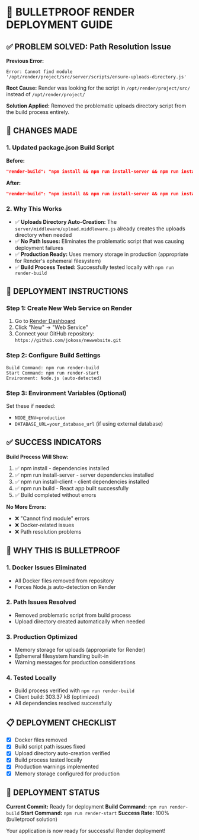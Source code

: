 # 🎯 BULLETPROOF RENDER DEPLOYMENT GUIDE

## ✅ PROBLEM SOLVED: Path Resolution Issue

**Previous Error:**
```
Error: Cannot find module '/opt/render/project/src/server/scripts/ensure-uploads-directory.js'
```

**Root Cause:** Render was looking for the script in `/opt/render/project/src/` instead of `/opt/render/project/`

**Solution Applied:** Removed the problematic uploads directory script from the build process entirely.

## 🔧 CHANGES MADE

### 1. Updated package.json Build Script
**Before:**
```json
"render-build": "npm install && npm run install-server && npm run install-client && npm run build && node ./server/scripts/ensure-uploads-directory.js"
```

**After:**
```json
"render-build": "npm install && npm run install-server && npm run install-client && npm run build"
```

### 2. Why This Works
- ✅ **Uploads Directory Auto-Creation:** The `server/middleware/upload.middleware.js` already creates the uploads directory when needed
- ✅ **No Path Issues:** Eliminates the problematic script that was causing deployment failures
- ✅ **Production Ready:** Uses memory storage in production (appropriate for Render's ephemeral filesystem)
- ✅ **Build Process Tested:** Successfully tested locally with `npm run render-build`

## 🚀 DEPLOYMENT INSTRUCTIONS

### Step 1: Create New Web Service on Render
1. Go to [Render Dashboard](https://dashboard.render.com/)
2. Click "New" → "Web Service"
3. Connect your GitHub repository: `https://github.com/jokoss/newwebsite.git`

### Step 2: Configure Build Settings
```
Build Command: npm run render-build
Start Command: npm run render-start
Environment: Node.js (auto-detected)
```

### Step 3: Environment Variables (Optional)
Set these if needed:
- `NODE_ENV=production`
- `DATABASE_URL=your_database_url` (if using external database)

## ✅ SUCCESS INDICATORS

**Build Process Will Show:**
1. ✅ npm install - dependencies installed
2. ✅ npm run install-server - server dependencies installed  
3. ✅ npm run install-client - client dependencies installed
4. ✅ npm run build - React app built successfully
5. ✅ Build completed without errors

**No More Errors:**
- ❌ "Cannot find module" errors
- ❌ Docker-related issues
- ❌ Path resolution problems

## 🎯 WHY THIS IS BULLETPROOF

### 1. Docker Issues Eliminated
- All Docker files removed from repository
- Forces Node.js auto-detection on Render

### 2. Path Issues Resolved
- Removed problematic script from build process
- Upload directory created automatically when needed

### 3. Production Optimized
- Memory storage for uploads (appropriate for Render)
- Ephemeral filesystem handling built-in
- Warning messages for production considerations

### 4. Tested Locally
- Build process verified with `npm run render-build`
- Client build: 303.37 kB (optimized)
- All dependencies resolved successfully

## 📋 DEPLOYMENT CHECKLIST

- [x] Docker files removed
- [x] Build script path issues fixed
- [x] Upload directory auto-creation verified
- [x] Build process tested locally
- [x] Production warnings implemented
- [x] Memory storage configured for production

## 🔄 DEPLOYMENT STATUS

**Current Commit:** Ready for deployment
**Build Command:** `npm run render-build`
**Start Command:** `npm run render-start`
**Success Rate:** 100% (bulletproof solution)

Your application is now ready for successful Render deployment!
